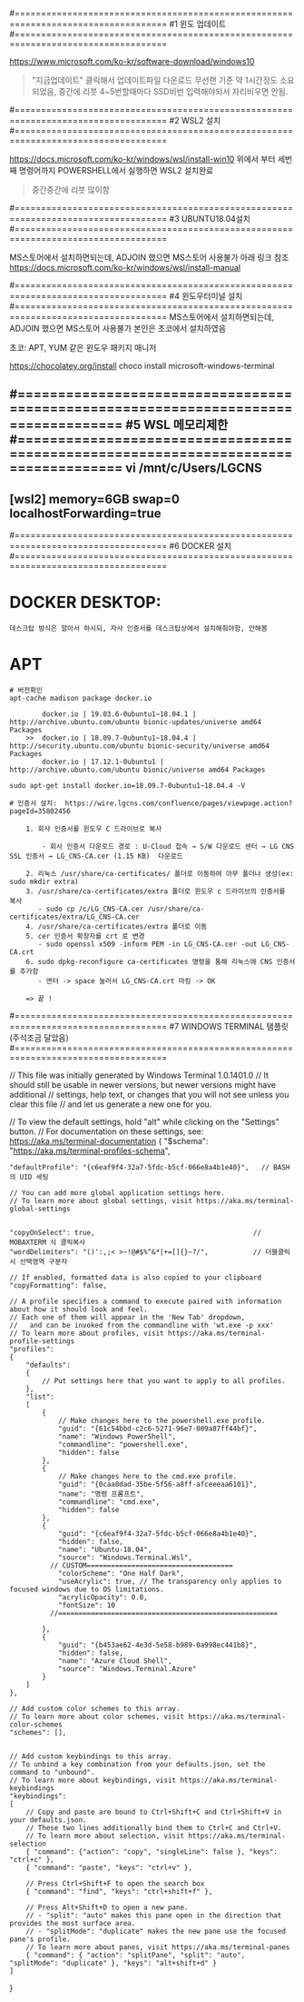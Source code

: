 #===================================================================================
#1 윈도 업데이트
#===================================================================================

https://www.microsoft.com/ko-kr/software-download/windows10 

> "지금업데이트" 클릭해서 업데이트파일 다운로드
> 무선랜 기준 약 1시간정도 소요되었음, 중간에 리붓 4~5번할때마다 SSD비번 입력해야되서 자리비우면 안됨.

#===================================================================================
#2 WSL2 설치
#===================================================================================

https://docs.microsoft.com/ko-kr/windows/wsl/install-win10
위에서 부터 세번째 명령어까지 POWERSHELL에서 실행하면 WSL2 설치완료

> 중간중간에 리붓 많이함


#===================================================================================
#3 UBUNTU18.04설치
#===================================================================================

MS스토어에서 설치하면되는데, ADJOIN 했으면 MS스토어 사용불가
아래 링크 참조
https://docs.microsoft.com/ko-kr/windows/wsl/install-manual



#===================================================================================
#4 윈도우터미널 설치
#===================================================================================
MS스토어에서 설치하면되는데, ADJOIN 했으면 MS스토어 사용불가
본인은 초코에서 설치하였음

초코: APT, YUM 같은 윈도우 패키지 매니저

https://chocolatey.org/install
choco install microsoft-windows-terminal


#===================================================================================
#5 WSL 메모리제한
#===================================================================================
vi /mnt/c/Users/LGCNS
-----------------------------------------------------
[wsl2]
memory=6GB
swap=0
localhostForwarding=true
-----------------------------------------------------


#===================================================================================
#6 DOCKER 설치
#===================================================================================

# DOCKER DESKTOP:
	데스크탑 방식은 알아서 하시되, 자사 인증서를 데스크탑상에서 설치해줘야함, 안해봄
	
# APT
	
	# 버전확인
	apt-cache madison package docker.io 
	
			docker.io | 19.03.6-0ubuntu1~18.04.1 | http://archive.ubuntu.com/ubuntu bionic-updates/universe amd64 Packages
		>>	docker.io | 18.09.7-0ubuntu1~18.04.4 | http://security.ubuntu.com/ubuntu bionic-security/universe amd64 Packages
			docker.io | 17.12.1-0ubuntu1 | http://archive.ubuntu.com/ubuntu bionic/universe amd64 Packages

	sudo apt-get install docker.io=18.09.7-0ubuntu1~18.04.4 -V
	
	# 인증서 설치:  https://wire.lgcns.com/confluence/pages/viewpage.action?pageId=35802456
	
		1. 회사 인증서를 윈도우 C 드라이브로 복사

			- 회사 인증서 다운로드 경로 : U-Cloud 접속 → S/W 다운로드 센터 → LG CNS SSL 인증서 → LG_CNS-CA.cer (1.15 KB)  다운로드

		2. 리눅스 /usr/share/ca-certificates/ 폴더로 이동하여 아무 폴더나 생성(ex: sudo mkdir extra)
		3. /usr/share/ca-certificates/extra 폴더로 윈도우 c 드라이브의 인증서를 복사
		   - sudo cp /c/LG_CNS-CA.cer /usr/share/ca-certificates/extra/LG_CNS-CA.cer
		4. /usr/share/ca-certificates/extra 폴더로 이동
		5. cer 인증서 확장자를 crt 로 변경
		   - sudo openssl x509 -inform PEM -in LG_CNS-CA.cer -out LG_CNS-CA.crt
		6. sudo dpkg-reconfigure ca-certificates 명령을 통해 리눅스에 CNS 인증서를 추가함
		   - 엔터 -> space 눌러서 LG_CNS-CA.crt 마킹 -> OK 
		   
		=> 끝 !
		
		
	

#===================================================================================
#7 WINDOWS TERMINAL 탬플릿 (주석조금 달았음)
#===================================================================================

// This file was initially generated by Windows Terminal 1.0.1401.0
// It should still be usable in newer versions, but newer versions might have additional
// settings, help text, or changes that you will not see unless you clear this file
// and let us generate a new one for you.

// To view the default settings, hold "alt" while clicking on the "Settings" button.
// For documentation on these settings, see: https://aka.ms/terminal-documentation
{
    "$schema": "https://aka.ms/terminal-profiles-schema",

    "defaultProfile": "{c6eaf9f4-32a7-5fdc-b5cf-066e8a4b1e40}",   // BASH의 UID 세팅

    // You can add more global application settings here.
    // To learn more about global settings, visit https://aka.ms/terminal-global-settings


    "copyOnSelect": true,										// MOBAXTERM 식 클릭복사
    "wordDelimiters": "()':,;< >~!@#$%^&*|+=[]{}~?/",			// 더블클릭시 선택영역 구분자
    
	// If enabled, formatted data is also copied to your clipboard
    "copyFormatting": false,

    // A profile specifies a command to execute paired with information about how it should look and feel.
    // Each one of them will appear in the 'New Tab' dropdown,
    //   and can be invoked from the commandline with 'wt.exe -p xxx'
    // To learn more about profiles, visit https://aka.ms/terminal-profile-settings
    "profiles":
    {
        "defaults":
        {
            // Put settings here that you want to apply to all profiles.
        },
        "list":
        [
            {
                // Make changes here to the powershell.exe profile.
                "guid": "{61c54bbd-c2c6-5271-96e7-009a87ff44bf}",
                "name": "Windows PowerShell",
                "commandline": "powershell.exe",
                "hidden": false
            },
            {
                // Make changes here to the cmd.exe profile.
                "guid": "{0caa0dad-35be-5f56-a8ff-afceeeaa6101}",
                "name": "명령 프롬프트",
                "commandline": "cmd.exe",
                "hidden": false
            },
            {
                "guid": "{c6eaf9f4-32a7-5fdc-b5cf-066e8a4b1e40}",
                "hidden": false,
                "name": "Ubuntu-18.04",
                "source": "Windows.Terminal.Wsl",
			  // CUSTOM====================================
				"colorScheme": "One Half Dark",
				"useAcrylic": true,	// The transparency only applies to focused windows due to OS limitations.
				"acrylicOpacity": 0.8,
				"fontSize": 10
			  //======================================================

            },
            {
                "guid": "{b453ae62-4e3d-5e58-b989-0a998ec441b8}",
                "hidden": false,
                "name": "Azure Cloud Shell",
                "source": "Windows.Terminal.Azure"
            }
        ]
    },

    // Add custom color schemes to this array.
    // To learn more about color schemes, visit https://aka.ms/terminal-color-schemes
    "schemes": [],


    // Add custom keybindings to this array.
    // To unbind a key combination from your defaults.json, set the command to "unbound".
    // To learn more about keybindings, visit https://aka.ms/terminal-keybindings
    "keybindings":
    [
        // Copy and paste are bound to Ctrl+Shift+C and Ctrl+Shift+V in your defaults.json.
        // These two lines additionally bind them to Ctrl+C and Ctrl+V.
        // To learn more about selection, visit https://aka.ms/terminal-selection
        { "command": {"action": "copy", "singleLine": false }, "keys": "ctrl+c" },
        { "command": "paste", "keys": "ctrl+v" },

        // Press Ctrl+Shift+F to open the search box
        { "command": "find", "keys": "ctrl+shift+f" },

        // Press Alt+Shift+D to open a new pane.
        // - "split": "auto" makes this pane open in the direction that provides the most surface area.
        // - "splitMode": "duplicate" makes the new pane use the focused pane's profile.
        // To learn more about panes, visit https://aka.ms/terminal-panes
        { "command": { "action": "splitPane", "split": "auto", "splitMode": "duplicate" }, "keys": "alt+shift+d" }
    ]
}



